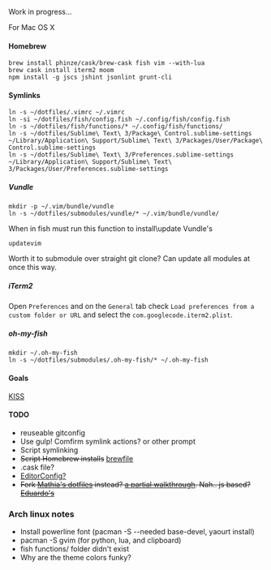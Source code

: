 Work in progress...

For Mac OS X
#### Homebrew
```
brew install phinze/cask/brew-cask fish vim --with-lua
brew cask install iterm2 moom
npm install -g jscs jshint jsonlint grunt-cli
```
#### Symlinks
```
ln -s ~/dotfiles/.vimrc ~/.vimrc
ln -si ~/dotfiles/fish/config.fish ~/.config/fish/config.fish
ln -s ~/dotfiles/fish/functions/* ~/.config/fish/functions/
ln -s ~/dotfiles/Sublime\ Text\ 3/Package\ Control.sublime-settings ~/Library/Application\ Support/Sublime\ Text\ 3/Packages/User/Package\ Control.sublime-settings
ln -s ~/dotfiles/Sublime\ Text\ 3/Preferences.sublime-settings ~/Library/Application\ Support/Sublime\ Text\ 3/Packages/User/Preferences.sublime-settings
```
##### Vundle
```
mkdir -p ~/.vim/bundle/vundle
ln -s ~/dotfiles/submodules/vundle/* ~/.vim/bundle/vundle/
```
When in fish must run this function to install\update Vundle's
```
updatevim
```
Worth it to submodule over straight git clone? Can update all modules at once this way.
##### iTerm2
Open `Preferences` and on the `General` tab check `Load preferences from a custom folder or URL` and select the 
`com.googlecode.iterm2.plist`.
##### oh-my-fish
```
mkdir ~/.oh-my-fish
ln -s ~/dotfiles/submodules/.oh-my-fish/* ~/.oh-my-fish
```
#### Goals
[KISS](http://en.wikipedia.org/wiki/KISS_principle)
#### TODO
- reuseable gitconfig
- Use gulp! Comfirm symlink actions? or other prompt
- Script symlinking
- ~~Script Homebrew installs~~ [brewfile](http://robots.thoughtbot.com/brewfile-a-gemfile-but-for-homebrew)
- .cask file?
- [EditorConfig?](http://editorconfig.org/)
- ~~Fork [Mathia's dotfiles](http://mths.be/dotfiles) instead? [a partial walkthrough](http://code.tutsplus.com/tutorials/setting-up-a-mac-dev-machine-from-zero-to-hero-with-dotfiles--net-35449). Nah.. js based? [Eduardo's](https://github.com/eduardolundgren/dotfiles)~~


### Arch linux notes
- Install powerline font (pacman -S --needed base-devel, yaourt install)
- pacman -S gvim (for python, lua, and clipboard)
- fish functions/ folder didn't exist
- Why are the theme colors funky?
